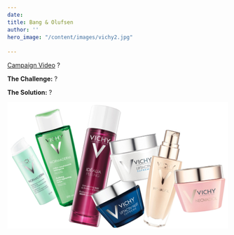```yaml
---
date: 
title: Bang & Olufsen
author: ''
hero_image: "/content/images/vichy2.jpg"

---
```

[Campaign Video](https://www.youtube.com/watch?v=0Ggn3tQliFE) ?

**The Challenge:** ?

**The Solution:** ?

![](/content/images/vichy.jpg)